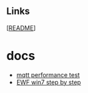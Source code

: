 ## Links

[[README](./README.md)]

# docs

- [mqtt performance test](<./doc/mqtt performance test.md>)
- [EWF win7 step by step](<./doc/ewf-win7-step-by-step.md>)
